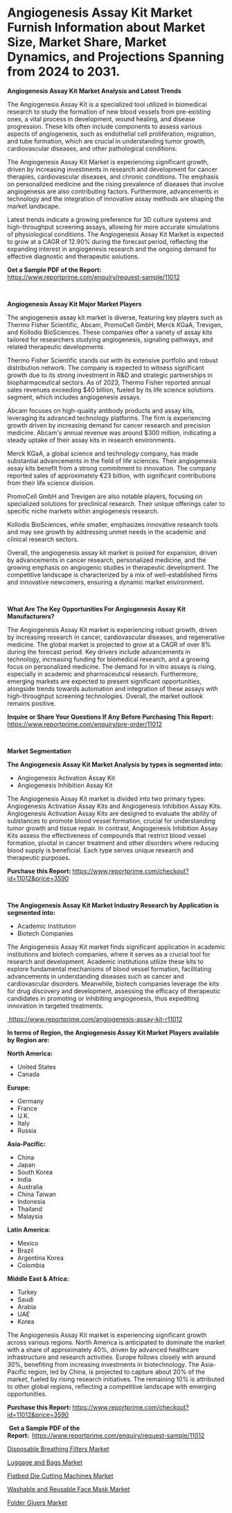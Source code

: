 <p><h1>Angiogenesis Assay Kit Market Furnish Information about Market Size, Market Share, Market Dynamics, and Projections Spanning from 2024 to 2031.</h1></p><p><strong>Angiogenesis Assay Kit Market Analysis and Latest Trends</strong></p>
<p><p>The Angiogenesis Assay Kit is a specialized tool utilized in biomedical research to study the formation of new blood vessels from pre-existing ones, a vital process in development, wound healing, and disease progression. These kits often include components to assess various aspects of angiogenesis, such as endothelial cell proliferation, migration, and tube formation, which are crucial in understanding tumor growth, cardiovascular diseases, and other pathological conditions.</p><p>The Angiogenesis Assay Kit Market is experiencing significant growth, driven by increasing investments in research and development for cancer therapies, cardiovascular diseases, and chronic conditions. The emphasis on personalized medicine and the rising prevalence of diseases that involve angiogenesis are also contributing factors. Furthermore, advancements in technology and the integration of innovative assay methods are shaping the market landscape.</p><p>Latest trends indicate a growing preference for 3D culture systems and high-throughput screening assays, allowing for more accurate simulations of physiological conditions. The Angiogenesis Assay Kit Market is expected to grow at a CAGR of 12.90% during the forecast period, reflecting the expanding interest in angiogenesis research and the ongoing demand for effective diagnostic and therapeutic solutions.</p></p>
<p><strong>Get a Sample PDF of the Report:&nbsp;</strong> <a href="https://www.reportprime.com/enquiry/request-sample/11012?utm_campaign=1117&utm_medium=2&utm_source=Github&utm_content=ia&utm_term=25122024&utm_id=angiogenesis-assay-kit">https://www.reportprime.com/enquiry/request-sample/11012</a></p>
<p>&nbsp;</p>
<p><strong>Angiogenesis Assay Kit Major Market Players</strong></p>
<p><p>The angiogenesis assay kit market is diverse, featuring key players such as Thermo Fisher Scientific, Abcam, PromoCell GmbH, Merck KGaA, Trevigen, and Kollodis BioSciences. These companies offer a variety of assay kits tailored for researchers studying angiogenesis, signaling pathways, and related therapeutic developments.</p><p>Thermo Fisher Scientific stands out with its extensive portfolio and robust distribution network. The company is expected to witness significant growth due to its strong investment in R&D and strategic partnerships in biopharmaceutical sectors. As of 2023, Thermo Fisher reported annual sales revenues exceeding $40 billion, fueled by its life science solutions segment, which includes angiogenesis assays.</p><p>Abcam focuses on high-quality antibody products and assay kits, leveraging its advanced technology platforms. The firm is experiencing growth driven by increasing demand for cancer research and precision medicine. Abcam's annual revenue was around $300 million, indicating a steady uptake of their assay kits in research environments.</p><p>Merck KGaA, a global science and technology company, has made substantial advancements in the field of life sciences. Their angiogenesis assay kits benefit from a strong commitment to innovation. The company reported sales of approximately €23 billion, with significant contributions from their life science division.</p><p>PromoCell GmbH and Trevigen are also notable players, focusing on specialized solutions for preclinical research. Their unique offerings cater to specific niche markets within angiogenesis research.</p><p>Kollodis BioSciences, while smaller, emphasizes innovative research tools and may see growth by addressing unmet needs in the academic and clinical research sectors.</p><p>Overall, the angiogenesis assay kit market is poised for expansion, driven by advancements in cancer research, personalized medicine, and the growing emphasis on angiogenic studies in therapeutic development. The competitive landscape is characterized by a mix of well-established firms and innovative newcomers, ensuring a dynamic market environment.</p></p>
<p>&nbsp;</p>
<p><strong>What Are The Key Opportunities For Angiogenesis Assay Kit Manufacturers?</strong></p>
<p><p>The Angiogenesis Assay Kit market is experiencing robust growth, driven by increasing research in cancer, cardiovascular diseases, and regenerative medicine. The global market is projected to grow at a CAGR of over 8% during the forecast period. Key drivers include advancements in technology, increasing funding for biomedical research, and a growing focus on personalized medicine. The demand for in vitro assays is rising, especially in academic and pharmaceutical research. Furthermore, emerging markets are expected to present significant opportunities, alongside trends towards automation and integration of these assays with high-throughput screening technologies. Overall, the market outlook remains positive.</p></p>
<p><strong>Inquire or Share Your Questions If Any Before Purchasing This Report:</strong> <a href="https://www.reportprime.com/enquiry/pre-order/11012?utm_campaign=1117&utm_medium=2&utm_source=Github&utm_content=ia&utm_term=25122024&utm_id=angiogenesis-assay-kit">https://www.reportprime.com/enquiry/pre-order/11012</a></p>
<p>&nbsp;</p>
<p><strong>Market Segmentation</strong></p>
<p><strong>The Angiogenesis Assay Kit Market Analysis by types is segmented into:</strong></p>
<p><ul><li>Angiogenesis Activation Assay Kit</li><li>Angiogenesis Inhibition Assay Kit</li></ul></p>
<p><p>The Angiogenesis Assay Kit market is divided into two primary types: Angiogenesis Activation Assay Kits and Angiogenesis Inhibition Assay Kits. Angiogenesis Activation Assay Kits are designed to evaluate the ability of substances to promote blood vessel formation, crucial for understanding tumor growth and tissue repair. In contrast, Angiogenesis Inhibition Assay Kits assess the effectiveness of compounds that restrict blood vessel formation, pivotal in cancer treatment and other disorders where reducing blood supply is beneficial. Each type serves unique research and therapeutic purposes.</p></p>
<p><strong>Purchase this Report:&nbsp;</strong><a href="https://www.reportprime.com/checkout?id=11012&price=3590&utm_campaign=1117&utm_medium=2&utm_source=Github&utm_content=ia&utm_term=25122024&utm_id=angiogenesis-assay-kit">https://www.reportprime.com/checkout?id=11012&price=3590</a></p>
<p>&nbsp;</p>
<p><strong>The Angiogenesis Assay Kit Market Industry Research by Application is segmented into:</strong></p>
<p><ul><li>Academic Institution</li><li>Biotech Companies</li></ul></p>
<p><p>The Angiogenesis Assay Kit market finds significant application in academic institutions and biotech companies, where it serves as a crucial tool for research and development. Academic institutions utilize these kits to explore fundamental mechanisms of blood vessel formation, facilitating advancements in understanding diseases such as cancer and cardiovascular disorders. Meanwhile, biotech companies leverage the kits for drug discovery and development, assessing the efficacy of therapeutic candidates in promoting or inhibiting angiogenesis, thus expediting innovation in targeted treatments.</p></p>
<p><a href="https://www.reportprime.com/angiogenesis-assay-kit-r11012?utm_campaign=1117&utm_medium=2&utm_source=Github&utm_content=ia&utm_term=25122024&utm_id=angiogenesis-assay-kit">&nbsp;https://www.reportprime.com/angiogenesis-assay-kit-r11012</a></p>
<p><strong>In terms of Region, the Angiogenesis Assay Kit Market Players available by Region are:</strong></p>
<p>
    <p> <strong> North America: </strong>
        <ul>
            <li>United States</li>
            <li>Canada</li>
        </ul>
        </p> 
    <p> <strong> Europe: </strong>
        <ul>
            <li>Germany</li>
            <li>France</li>
            <li>U.K.</li>
            <li>Italy</li>
            <li>Russia</li>
        </ul>
        </p> 
    <p> <strong> Asia-Pacific: </strong>
        <ul>
            <li>China</li>
            <li>Japan</li>
            <li>South Korea</li>
            <li>India</li>
            <li>Australia</li>
            <li>China Taiwan</li>
            <li>Indonesia</li>
            <li>Thailand</li>
            <li>Malaysia</li>
        </ul>
        </p> 
    <p> <strong> Latin America: </strong>
        <ul>
            <li>Mexico</li>
            <li>Brazil</li>
            <li>Argentina Korea</li>
            <li>Colombia</li>
        </ul>
        </p> 
    <p> <strong> Middle East & Africa: </strong>
        <ul>
            <li>Turkey</li>
            <li>Saudi</li>
            <li>Arabia</li>
            <li>UAE</li>
            <li>Korea</li>
        </ul>
    </p>
    </p>
<p><p>The Angiogenesis Assay Kit market is experiencing significant growth across various regions. North America is anticipated to dominate the market with a share of approximately 40%, driven by advanced healthcare infrastructure and research activities. Europe follows closely with around 30%, benefiting from increasing investments in biotechnology. The Asia-Pacific region, led by China, is projected to capture about 20% of the market, fueled by rising research initiatives. The remaining 10% is attributed to other global regions, reflecting a competitive landscape with emerging opportunities.</p></p>
<p><strong>Purchase this Report: </strong><a href="https://www.reportprime.com/checkout?id=11012&price=3590&utm_campaign=1117&utm_medium=2&utm_source=Github&utm_content=ia&utm_term=25122024&utm_id=angiogenesis-assay-kit">https://www.reportprime.com/checkout?id=11012&price=3590</a></p>
<p>&nbsp;<strong>Get a Sample PDF of the Report:&nbsp;&nbsp;</strong><a href="https://www.reportprime.com/enquiry/request-sample/11012?utm_campaign=1117&utm_medium=2&utm_source=Github&utm_content=ia&utm_term=25122024&utm_id=angiogenesis-assay-kit">https://www.reportprime.com/enquiry/request-sample/11012</a></p>
<p><strong></strong></p>
<p><p><a href="https://github.com/locarol73/Market-Research-Report-List-1/blob/main/disposable-breathing-filters-market.md?utm_campaign=1117&utm_medium=2&utm_source=Github&utm_content=ia&utm_term=25122024&utm_id=angiogenesis-assay-kit">Disposable Breathing Filters Market</a></p><p><a href="https://www.linkedin.com/pulse/luggage-bags-market-growth-study-projects-future-cagr-btyrc?utm_campaign=1117&utm_medium=2&utm_source=Github&utm_content=ia&utm_term=25122024&utm_id=angiogenesis-assay-kit">Luggage and Bags Market</a></p><p><a href="https://www.linkedin.com/pulse/flatbed-die-cutting-machines-market-forecast-2024-2031-tpkbc?utm_campaign=1117&utm_medium=2&utm_source=Github&utm_content=ia&utm_term=25122024&utm_id=angiogenesis-assay-kit">Flatbed Die Cutting Machines Market</a></p><p><a href="https://github.com/indrystar/Market-Research-Report-List-5/blob/main/washable-and-reusable-face-mask-market.md?utm_campaign=1117&utm_medium=2&utm_source=Github&utm_content=ia&utm_term=25122024&utm_id=angiogenesis-assay-kit">Washable and Reusable Face Mask Market</a></p><p><a href="https://www.linkedin.com/pulse/whats-powering-folder-gluers-market-key-growth-drivers-30ntc?utm_campaign=1117&utm_medium=2&utm_source=Github&utm_content=ia&utm_term=25122024&utm_id=angiogenesis-assay-kit">Folder Gluers Market</a></p></p>